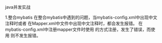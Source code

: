 java并发实战

1.整合mybatis
在整合mybatis中遇到的问题，当mybatis-config.xml中出现中文注释时或者
在Mapper.xml中文件中出现中文注释时，都会发生报错。
在mybatis-config.xml中注册mapper文件时使用<package name="com.wang.dao"/>
的方式注册，发生了错误，而使用<mapper resource="com/wang/dao/UserMapper.xml"/>
则不发生报错。